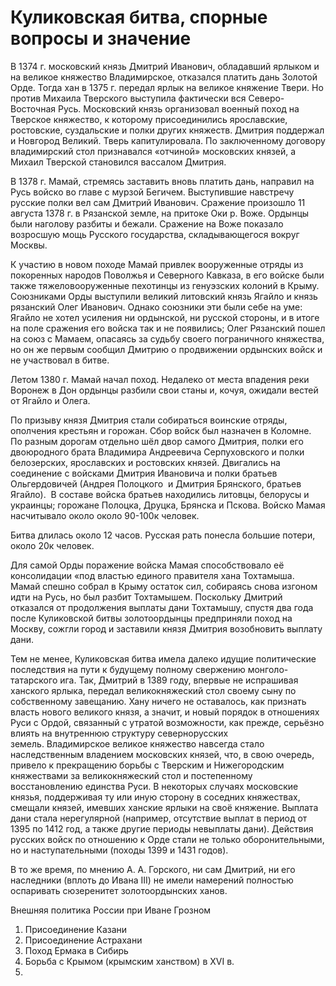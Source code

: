 # Куликовская битва, спорные вопросы и значение

В 1374 г. московский князь Дмитрий Иванович, обладавший ярлыком и на великое княжество Владимирское, отказался платить дань Золотой Орде. Тогда хан в 1375 г. передал ярлык на великое княжение Твери. Но против Михаила Тверского выступила фактически вся Северо-Восточная Русь. Московский князь организовал военный поход на Тверское княжество, к которому присоединились ярославские, ростовские, суздальские и полки других княжеств. Дмитрия поддержал и Новгород Великий. Тверь капитулировала. По заключенному договору владимирский стол признавался «отчиной» московских князей, а Михаил Тверской становился вассалом Дмитрия.

В 1378 г. Мамай, стремясь заставить вновь платить дань, направил на Русь войско во главе с мурзой Бегичем. Выступившие навстречу русские полки вел сам Дмитрий Иванович. Сражение произошло 11 августа 1378 г. в Рязанской земле, на притоке Оки р. Воже. Ордынцы были наголову разбиты и бежали. Сражение на Воже показало возросшую мощь Русского государства, складывающегося вокруг Москвы.

К участию в новом походе Мамай привлек вооруженные отряды из покоренных народов Поволжья и Северного Кавказа, в его войске были также тяжеловооруженные пехотинцы из генуэзских колоний в Крыму. Союзниками Орды выступили великий литовский князь Ягайло и князь рязанский Олег Иванович. Однако союзники эти были себе на уме: Ягайло не хотел усиления ни ордынской, ни русской стороны, и в итоге на поле сражения его войска так и не появились; Олег Рязанский пошел на союз с Мамаем, опасаясь за судьбу своего пограничного княжества, но он же первым сообщил Дмитрию о продвижении ордынских войск и не участвовал в битве.

Летом 1380 г. Мамай начал поход. Недалеко от места впадения реки Воронеж в Дон ордынцы разбили свои станы и, кочуя, ожидали вестей от Ягайло и Олега.

По призыву князя Дмитрия стали собираться воинские отряды, ополчения крестьян и горожан. Сбор войск был назначен в Коломне. По разным дорогам отдельно шёл двор самого Дмитрия, полки его двоюродного брата Владимира Андреевича Серпуховского и полки белозерских, ярославских и ростовских князей. Двигались на соединение с войсками Дмитрия Ивановича и полки братьев Ольгердовичей (Андрея Полоцкого  и Дмитрия Брянского, братьев Ягайло).  В составе войска братьев находились литовцы, белорусы и украинцы; горожане Полоцка, Друцка, Брянска и Пскова.
Войско Мамая насчитывало около около 90-100к человек. 

Битва длилась около 12 часов. Русская рать понесла большие потери, около 20к человек.

Для самой Орды поражение войска Мамая способствовало её консолидации «под властью единого правителя хана Тохтамыша. Мамай спешно собрал в Крыму остаток сил, собираясь снова изгоном идти на Русь, но был разбит Тохтамышем. Поскольку Дмитрий отказался от продолжения выплаты дани Тохтамышу, спустя два года после Куликовской битвы золотоордынцы предприняли поход на Москву, сожгли город и заставили князя Дмитрия возобновить выплату дани.

Тем не менее, Куликовская битва имела далеко идущие политические последствия на пути к будущему полному свержению монголо-татарского ига. Так, Дмитрий в 1389 году, впервые не испрашивая ханского ярлыка, передал великокняжеский стол своему сыну по собственному завещанию. Хану ничего не оставалось, как признать власть нового великого князя, а значит, и новый порядок в отношениях Руси с Ордой, связанный с утратой возможности, как прежде, серьёзно влиять на внутреннюю структуру севернорусских земель. Владимирское великое княжество навсегда стало наследственным владением московских князей, что, в свою очередь, привело к прекращению борьбы с Тверским и Нижегородским княжествами за великокняжеский стол и постепенному восстановлению единства Руси. В некоторых случаях московские князья, поддерживая ту или иную сторону в соседних княжествах, смещали князей, имевших ханские ярлыки на своё княжение. Выплата дани стала нерегулярной (например, отсутствие выплат в период от 1395 по 1412 год, а также другие периоды невыплаты дани). Действия русских войск по отношению к Орде стали не только оборонительными, но и наступательными (походы 1399 и 1431 годов).

В то же время, по мнению А. А. Горского, ни сам Дмитрий, ни его наследники (вплоть до Ивана III) не имели намерений полностью оспаривать сюзеренитет золотоордынских ханов.

Внешняя политика России при Иване Грозном

1. Присоединение Казани 
2. Присоединение Астрахани 
3. Поход Ермака в Сибирь
4. Борьба с Крымом (крымским ханством) в XVI в. 
5. 
